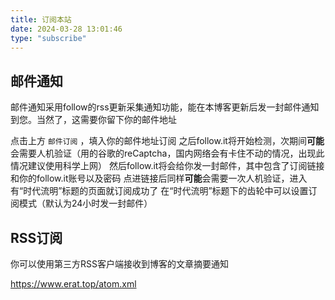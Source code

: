 ```yaml
---
title: 订阅本站
date: 2024-03-28 13:01:46
type: "subscribe"
---
```


## 邮件通知

邮件通知采用follow的rss更新采集通知功能，能在本博客更新后发一封邮件通知到您。当然了，这需要你留下你的邮件地址

点击上方 `邮件订阅` ，填入你的邮件地址订阅
之后follow.it将开始检测，次期间**可能**会需要人机验证（用的谷歌的reCaptcha，国内网络会有卡住不动的情况，出现此情况建议使用科学上网）
然后follow.it将会给你发一封邮件，其中包含了订阅链接和你的follow.it账号以及密码
点进链接后同样**可能**会需要一次人机验证，进入有“时代流明”标题的页面就订阅成功了
在“时代流明”标题下的齿轮中可以设置订阅模式（默认为24小时发一封邮件）

## RSS订阅

你可以使用第三方RSS客户端接收到博客的文章摘要通知

https://www.erat.top/atom.xml
